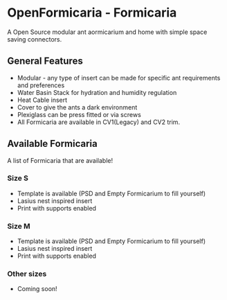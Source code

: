 # OpenFormicaria - Formicaria

A Open Source modular ant aormicarium and home with simple space saving connectors.

## General Features
* Modular - any type of insert can be made for specific ant requirements and preferences
* Water Basin Stack for hydration and humidity regulation
* Heat Cable insert
* Cover to give the ants a dark environment
* Plexiglass can be press fitted or via screws
* All Formicaria are available in CV1(Legacy) and CV2 trim.

## Available Formicaria
A list of Formicaria that are available!


### Size S
* Template is available (PSD and Empty Formicarium to fill yourself)
* Lasius nest inspired insert
* Print with supports enabled

### Size M
* Template is available (PSD and Empty Formicarium to fill yourself)
* Lasius nest inspired insert
* Print with supports enabled

### Other sizes
* Coming soon!